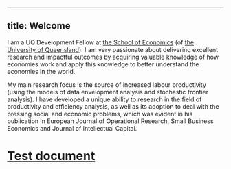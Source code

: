 
---
title: Welcome
---

I am a UQ Development Fellow at <a href="https://economics.uq.edu.au"> the School of Economics</a> (of <a href="https://www.uq.edu.au/">the University of Queensland</a>). I am very passionate about delivering excellent research and impactful outcomes by acquiring valuable knowledge of how economies work and apply this knowledge to better understand the economies in the world.

My main research focus is the source of increased labour productivity (using the models of data envelopment analysis and stochastic frontier analysis). I have developed a unique ability to research in the field of productivity and efficiency analysis, as well as its adoption to deal with the pressing social and economic problems, which was evident in his publication in European Journal of Operational Research, Small Business Economics and Journal of Intellectual Capital.

# [Test document](docs/econ7310/test.html)
